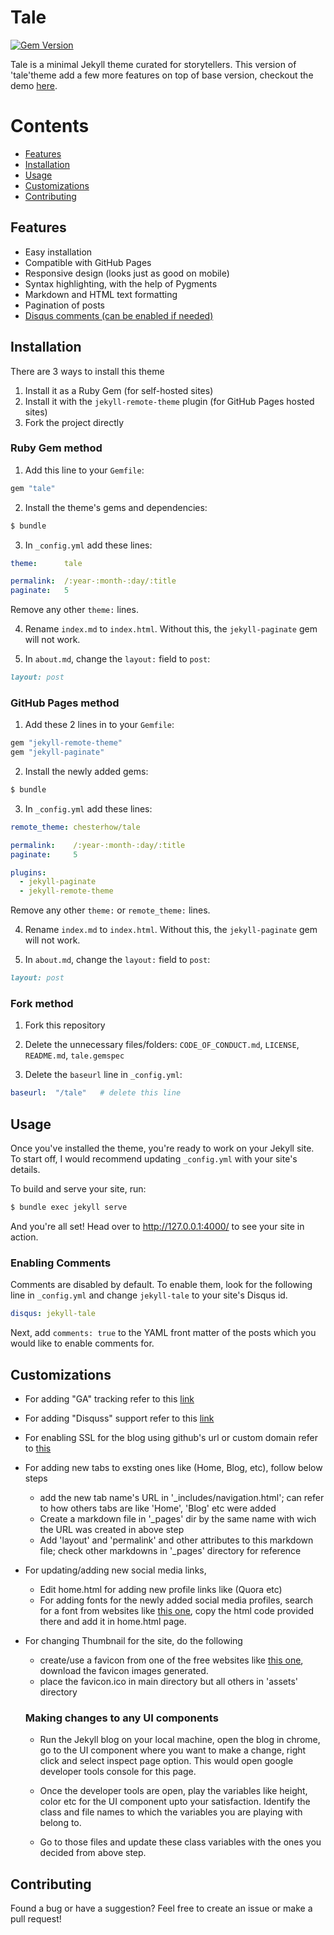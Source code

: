 # Tale

[![Gem Version](https://badge.fury.io/rb/tale.svg)](https://badge.fury.io/rb/tale)

Tale is a minimal Jekyll theme curated for storytellers. This version of 'tale'theme add a few more features on 
top of base version, checkout the demo [here](https://vipulmahadik.github.io/tale/).

# Contents
- [Features](#Features)
- [Installation](#Installation)
- [Usage](#Usage)
- [Customizations](3Customizations)
- [Contributing](#Contributing)

## Features
- Easy installation
- Compatible with GitHub Pages
- Responsive design (looks just as good on mobile)
- Syntax highlighting, with the help of Pygments
- Markdown and HTML text formatting
- Pagination of posts
- [Disqus comments (can be enabled if needed)](#enabling-comments)

## Installation
There are 3 ways to install this theme

1. Install it as a Ruby Gem (for self-hosted sites)
2. Install it with the `jekyll-remote-theme` plugin (for GitHub Pages hosted sites)
3. Fork the project directly

### Ruby Gem method
1. Add this line to your `Gemfile`:

```ruby
gem "tale"
```

2. Install the theme's gems and dependencies:

```bash
$ bundle
```

3. In `_config.yml` add these lines:

```yaml
theme:      tale

permalink:  /:year-:month-:day/:title
paginate:   5
```

Remove any other `theme:` lines.

4. Rename `index.md` to `index.html`. Without this, the `jekyll-paginate` gem will not work.

5. In `about.md`, change the `layout:` field to `post`:

```Markdown
layout: post
```

### GitHub Pages method
1. Add these 2 lines in to your `Gemfile`:

```ruby
gem "jekyll-remote-theme"
gem "jekyll-paginate"
```

2. Install the newly added gems:

```bash
$ bundle
```

3. In `_config.yml` add these lines:

```yaml
remote_theme: chesterhow/tale

permalink:    /:year-:month-:day/:title
paginate:     5

plugins:
  - jekyll-paginate
  - jekyll-remote-theme
```

Remove any other `theme:` or `remote_theme:` lines.

4. Rename `index.md` to `index.html`. Without this, the `jekyll-paginate` gem will not work.

5. In `about.md`, change the `layout:` field to `post`:

```Markdown
layout: post
```

### Fork method
1. Fork this repository

2. Delete the unnecessary files/folders: `CODE_OF_CONDUCT.md`, `LICENSE`, `README.md`, `tale.gemspec`

3. Delete the `baseurl` line in `_config.yml`:

```yaml
baseurl:  "/tale"   # delete this line
```

## Usage
Once you've installed the theme, you're ready to work on your Jekyll site. To start off, I would recommend updating `_config.yml` with your site's details.

To build and serve your site, run:

```bash
$ bundle exec jekyll serve
```

And you're all set! Head over to http://127.0.0.1:4000/ to see your site in action.

### Enabling Comments
Comments are disabled by default. To enable them, look for the following line in `_config.yml` and change `jekyll-tale` to your site's Disqus id.

```yml
disqus: jekyll-tale
```

Next, add `comments: true` to the YAML front matter of the posts which you would like to enable comments for.

## Customizations

- For adding "GA" tracking refer to this [link](https://desiredpersona.com/google-analytics-jekyll/)
- For adding "Disquss" support refer to this [link](https://desiredpersona.com/disqus-comments-jekyll/)
- For enabling SSL for the blog using github's url or custom domain refer to [this](https://blog.webjeda.com/jekyll-ssl/)
- For adding new tabs to exsting ones like (Home, Blog, etc), follow below steps 
  - add the new tab name's URL in '_includes/navigation.html'; can refer to how others tabs are like 'Home', 'Blog' etc were added
  - Create a markdown file in '_pages' dir by the same name with wich the URL was created in above step
  - Add 'layout' and 'permalink' and other attributes to this markdown file; check other markdowns in '_pages' directory for reference

- For updating/adding new social media links,
  - Edit home.html for adding new profile links like (Quora etc)
  - For adding fonts for the newly added social media profiles, search for a font from websites like [this one](https://fontawesome.com/), copy the html code provided there and add it in home.html page.

- For changing Thumbnail for the site, do the following
  - create/use a favicon from one of the free websites like [this one](https://favicon.io/), download the favicon images generated.
  - place the favicon.ico in main directory but all others in 'assets' directory

  ### Making changes to any UI components
  - Run the Jekyll blog on your local machine, open the blog in chrome, go to the UI component where you want to make a change, right click and select inspect page option. This would open google developer tools console for this page.

  - Once the developer tools are open, play the variables like height, color etc for the UI component upto your satisfaction. Identify the class and file names to which the variables you are playing with belong to.

  - Go to those files and update these class variables with the ones you decided from above step.

## Contributing
Found a bug or have a suggestion? Feel free to create an issue or make a pull request!






